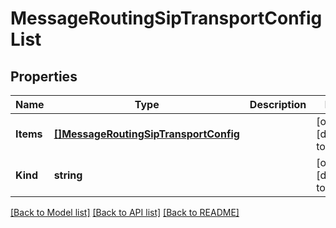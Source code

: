 # MessageRoutingSipTransportConfigList

## Properties
Name | Type | Description | Notes
------------ | ------------- | ------------- | -------------
**Items** | [**[]MessageRoutingSipTransportConfig**](messageRouting_sip_transportConfig.md) |  | [optional] [default to null]
**Kind** | **string** |  | [optional] [default to null]

[[Back to Model list]](../README.md#documentation-for-models) [[Back to API list]](../README.md#documentation-for-api-endpoints) [[Back to README]](../README.md)


